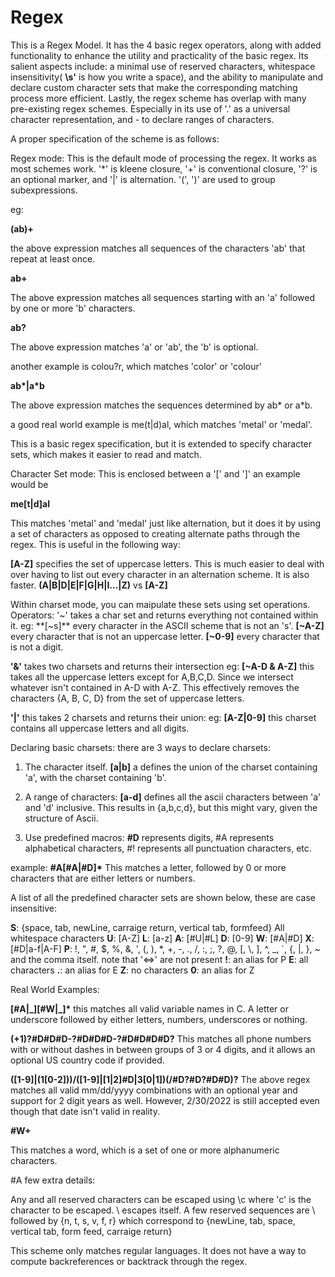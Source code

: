 # Regex

This is a Regex Model. It has the 4 basic regex operators, along with added functionality to enhance the utility and practicality of the basic regex. Its salient aspects include: a minimal use of reserved characters, whitespace insensitivity( **\\s'** is how you write a space), and the ability to manipulate and declare custom character sets that make the corresponding matching process more efficient. Lastly, the regex scheme has overlap with many pre-existing regex schemes. Especially in its use of '.' as a universal character representation, and - to declare ranges of characters.

A proper specification of the scheme is as follows: 

Regex mode: This is the default mode of processing the regex. It works as most schemes work. '\*' is kleene closure, '+' is conventional closure, '?' is an optional marker, and '|' is alternation. '(', ')' are used to group subexpressions.

eg:

**(ab)+**

the above expression matches all sequences of the characters 'ab' that repeat at least once.

**ab+**

The above expression matches all sequences starting with an 'a' followed by one or more 'b' characters.

**ab?**

The above expression matches 'a' or 'ab', the 'b' is optional.

another example is colou?r, which matches 'color' or 'colour'

**ab\*|a\*b**

The above expression matches the sequences determined by ab\* or a\*b.

a good real world example is me(t|d)al, which matches 'metal' or 'medal'.

This is a basic regex specification, but it is extended to specify character sets, which makes it easier to read and match.

Character Set mode: This is enclosed between a '\[' and '\]'
an example would be 

**me\[t|d\]al**

This matches 'metal' and 'medal' just like alternation, but it does it by using a set of characters as opposed to creating alternate paths through the regex. This is useful in the following way:

**\[A-Z\]** specifies the set of uppercase letters. This is much easier to deal with over having to list out every character in an alternation scheme. It is also faster.
**(A|B|D|E|F|G|H|I...|Z)** vs **\[A-Z\]**

Within charset mode, you can maipulate these sets using set operations.
Operators:
'~' takes a char set and returns everything not contained within it. 
eg:
**\[~s\]** every character in the ASCII scheme that is not an 's'.
**\[~A-Z\]** every character that is not an uppercase letter.
**\[~0-9\]** every character that is not a digit.

**'&'** takes two charsets and returns their intersection
eg:
**\[~A-D & A-Z\]** this takes all the uppercase letters except for A,B,C,D. Since we intersect whatever isn't contained in A-D with A-Z. This effectively removes the characters {A, B, C, D} from the set of uppercase letters.

**'|'** this takes 2 charsets and returns their union:
eg:
**\[A-Z|0-9\]** this charset contains all uppercase letters and all digits.

Declaring basic charsets:
there are 3 ways to declare charsets:

1) The character itself.
**\[a|b\]** a defines the union of the charset containing 'a', with the charset containing 'b'.

2) A range of characters:
**\[a-d\]** defines all the ascii characters between 'a' and 'd' inclusive. This results in {a,b,c,d}, but this might vary, given the structure of Ascii.

3) Use predefined macros:
**\#D** represents digits, #A represents alphabetical characters, #! represents all punctuation characters, etc.

example:
**\#A\[\#A|\#D\]\*** This matches a letter, followed by 0 or more characters that are either letters or numbers.

A list of all the predefined character sets are shown below, these are case insensitive:

**S**: {space, tab, newLine, carraige return, vertical tab, formfeed} All whitespace characters
**U**: \[A-Z\]
**L**: \[a-z\]
**A**: \[#U|#L\]
**D**: \[0-9\]
**W**: \[#A|#D\]
**X**: \[#D|a-f|A-F\]
**P**:  \!, \", \#, \$, \%, \&, ', (, ), \*, +, -, \., \/, :, ;, ?, @, \[, \\, \], ^, \_, \`, {, |, }, ~  and the comma itself.  note that '<=>' are not present
**!**: an alias for P
**E**: all characters
**.**: an alias for E
**Z**: no characters
**0**: an alias for Z

Real World Examples:

**\[\#A|\_\]\[\#W|\_\]\*** this matches all valid variable names in C. A letter or underscore followed by either letters, numbers, underscores or nothing.

**(+1)?\#D\#D\#D-?\#D\#D\#D-?\#D\#D\#D\#D?** This matches all phone numbers with or without dashes in between groups of 3 or 4 digits, and it allows an optional US country code if provided.

**(\[1-9\]|(1\[0-2\]))/(\[1-9\]|\[1|2\]#D|3\[0|1\])(/\#D?\#D?\#D\#D)?**
The above regex matches all valid mm/dd/yyyy combinations with an optional year and support for 2 digit years as well. However, 2/30/2022 is still accepted even though that date isn't valid in reality.

**\#W+**

This matches a word, which is a set of one or more alphanumeric characters.

#A few extra details: 

Any and all reserved characters can be escaped using \c where 'c' is the character to be escaped. \\ escapes itself. A few reserved sequences are \ followed by {n, t, s, v, f, r} which correspond to {newLine, tab, space, vertical tab, form feed, carraige return}

This scheme only matches regular languages. It does not have a way to compute backreferences or backtrack through the regex.
